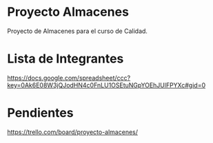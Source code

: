 Proyecto Almacenes
=============

Proyecto de Almacenes para el curso de Calidad.

Lista de Integrantes
=============
https://docs.google.com/spreadsheet/ccc?key=0Ak6E08W3jQJodHN4c0FnLU1OSEtuNGpYOEhJUlFPYXc#gid=0

Pendientes
=============
https://trello.com/board/proyecto-almacenes/
